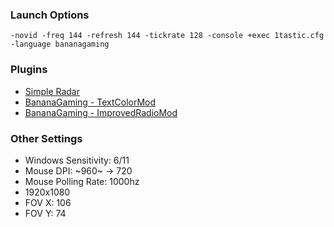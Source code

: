 ### Launch Options
```
-novid -freq 144 -refresh 144 -tickrate 128 -console +exec 1tastic.cfg -language bananagaming
```

### Plugins
- [Simple Radar](http://simpleradar.com/)
- [BananaGaming - TextColorMod](https://bananagaming.tv/textcolormod.php)
- [BananaGaming - ImprovedRadioMod](https://bananagaming.tv/improvedradiomod.php)

### Other Settings
- Windows Sensitivity: 6/11
- Mouse DPI: ~960~ -> 720
- Mouse Polling Rate: 1000hz
- 1920x1080
- FOV X: 106
- FOV Y: 74
